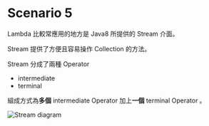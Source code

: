 # Scenario 5

Lambda 比較常應用的地方是 Java8 所提供的 Stream 介面。

Stream 提供了方便且容易操作 Collection 的方法。

Stream 分成了兩種 Operator
- intermediate
- terminal

組成方式為**多個** intermediate Operator 加上**一個** terminal Operator 。

![Stream diagram](https://s29840.pcdn.co/wp-content/uploads/2020/06/238.Java-streams.jpg)

